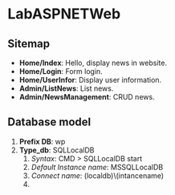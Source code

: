 ﻿# LabASPNETWeb

## Sitemap


  - **Home/Index**: Hello, display news in website.
  - **Home/Login**: Form login.
  - **Home/UserInfor**: Display user information.
  - **Admin/ListNews**: List news.
  - **Admin/NewsManagement**: CRUD news.


## Database model
  1. **Prefix DB**: wp
  2. **Type_db**: SQLLocalDB
     1. *Syntax*: CMD > SQLLocalDB start
     2. *Default Instance name*: MSSQLLocalDB
     3. *Connect name*: (localdb)\\(intancename)
     4.  
